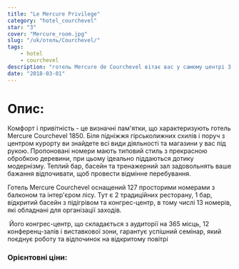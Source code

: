 ```yaml
---
title: "Le Mercure Privilege"
category: "hotel_courchevel"
star: "3"
cover: "Mercure_room.jpg"
slug: "/uk/отель/Courchevel/"
tags:
    - hotel
    - courchevel
description: "готель Mercure de Courchevel вітає вас у самому центрі 3 долин, розташований у підніжжя масиву Саулір та на околиці озера Біоллай, біля підніжжя схилів наші 127 сімейних номерів з балконом зроблять вас у повному задоволенні вашого перебування в готелі. чудовий на відкритому повітрі. "
date: "2018-03-01"
---
```


# Опис:
Комфорт і привітність - це визначні пам'ятки, що характеризують готель Mercure Courchevel 1850. Біля підніжжя гірськолижних схилів і поруч з центром курорту ви знайдете всі види діяльності та магазини у вас під рукою. Пропоновані номери мають типовий стиль з прекрасною обробкою деревини, при цьому ідеально піддаються дотику модернізму. Теплий бар, басейн та тренажерний зал задовольнять ваше бажання відпочивати, щоб провести відмінне перебування.

Готель Mercure Courchevel оснащений 127 просторими номерами з балконом та інтер'єром лісу. Тут є 2 традиційних ресторану, 1 бар, відкритий басейн з підігрівом та конгрес-центр, в тому числі 13 номерів, які обладнані для організації заходів.

 Його конгрес-центр, що складається з аудиторії на 365 місць, 12 конференц-залів і виставкової зони, гарантує успішний семінар, який поєднує роботу та відпочинок на відкритому повітрі

### Орієнтовні ціни: